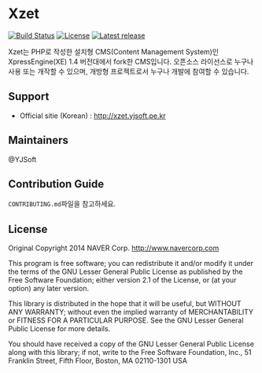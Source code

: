 Xzet
==========

[![Build Status](https://travis-ci.org/Xzet/xe-core-14.svg?branch=develop)](https://travis-ci.org/Xzet/xe-core-14)
[![License](http://img.shields.io/badge/license-GNU%20LGPL-brightgreen.svg)](http://www.gnu.org/licenses/gpl.html)
[![Latest release](http://img.shields.io/github/release/Xzet/xe-core-14.svg)](https://github.com/Xzet/xe-core-14/releases)

Xzet는 PHP로 작성한 설치형 CMS(Content Management System)인 XpressEngine(XE) 1.4 버전대에서 fork한 CMS입니다.
오픈소스 라이선스로 누구나 사용 또는 개작할 수 있으며, 개방형 프로젝트로서 누구나 개발에 참여할 수 있습니다.

## Support
* Official sitie (Korean) : http://xzet.yjsoft.pe.kr

## Maintainers
@YJSoft

## Contribution Guide
`CONTRIBUTING.md`파일을 참고하세요.

## License
Original Copyright 2014 NAVER Corp. <http://www.navercorp.com>

This program is free software; you can redistribute it and/or
modify it under the terms of the GNU Lesser General Public
License as published by the Free Software Foundation; either
version 2.1 of the License, or (at your option) any later version.

This library is distributed in the hope that it will be useful,
but WITHOUT ANY WARRANTY; without even the implied warranty of
MERCHANTABILITY or FITNESS FOR A PARTICULAR PURPOSE.  See the GNU
Lesser General Public License for more details.

You should have received a copy of the GNU Lesser General Public
License along with this library; if not, write to the Free Software
Foundation, Inc., 51 Franklin Street, Fifth Floor, Boston, MA  02110-1301  USA
